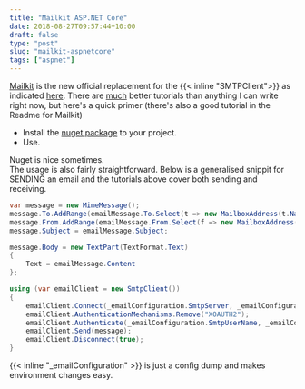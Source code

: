 ```yaml
---
title: "Mailkit ASP.NET Core"
date: 2018-08-27T09:57:44+10:00
draft: false
type: "post"
slug: "mailkit-aspnetcore"
tags: ["aspnet"]
---
```


[Mailkit](https://github.com/jstedfast/MailKit) is the new official replacement for the {{< inline "SMTPClient">}} as indicated [here](https://www.infoq.com/news/2017/04/MailKit-MimeKit-Official).
There are [much](https://dotnetcoretutorials.com/2017/11/02/using-mailkit-send-receive-email-asp-net-core/) better tutorials than anything I can write right now, but here's a quick primer (there's also a good tutorial in the Readme for Mailkit)

- Install the [nuget package](https://www.nuget.org/packages/MailKit/) to your project.
- Use.  
<!--more-->  

Nuget is nice sometimes.  
The usage is also fairly straightforward. Below is a generalised snippit for SENDING an email and the tutorials above cover both sending and receiving. 

``` csharp
var message = new MimeMessage();
message.To.AddRange(emailMessage.To.Select(t => new MailboxAddress(t.Name, t.Address)));
message.From.AddRange(emailMessage.From.Select(f => new MailboxAddress(f.Name, f.Address)));
message.Subject = emailMessage.Subject;

message.Body = new TextPart(TextFormat.Text)
{
    Text = emailMessage.Content
};

using (var emailClient = new SmtpClient())
{
    emailClient.Connect(_emailConfiguration.SmtpServer, _emailConfiguration.SmtpPort, true);
    emailClient.AuthenticationMechanisms.Remove("XOAUTH2");
    emailClient.Authenticate(_emailConfiguration.SmtpUserName, _emailConfiguration.SmtpPassword);
    emailClient.Send(message);
    emailClient.Disconnect(true);
}
```  

{{< inline "_emailConfiguration" >}} is just a config dump and makes environment changes easy.